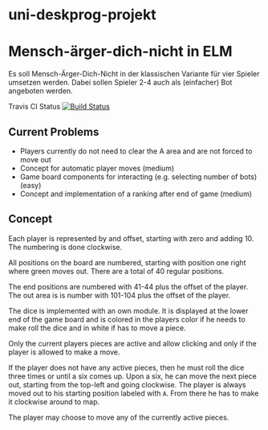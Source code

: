# uni-deskprog-projekt
Mensch-ärger-dich-nicht in ELM
==============================

Es soll Mensch-Ärger-Dich-Nicht in der klassischen Variante
für vier Spieler umsetzen werden. Dabei sollen Spieler 2-4 auch als
(einfacher) Bot angeboten werden.

Travis CI Status [![Build Status](https://travis-ci.org/pgampe/uni-deskprog-projekt.svg?branch=master)](https://travis-ci.org/pgampe/uni-deskprog-projekt)

Current Problems
----------------

 * Players currently do not need to clear the A area and are not forced to move out
 * Concept for automatic player moves (medium)
 * Game board components for interacting (e.g. selecting number of bots) (easy)
 * Concept and implementation of a ranking after end of game (medium)
 
 
Concept
-------

Each player is represented by and offset, starting with zero and adding 10.
The numbering is done clockwise.

All positions on the board are numbered, starting with position one right
where green moves out. There are a total of 40 regular positions.

The end positions are numbered with 41-44 plus the offset of the player.
The out area is is number with 101-104 plus the offset of the player.

The dice is implemented with an own module. It is displayed at the lower
end of the game board and is colored in the players color if he needs to
make roll the dice and in white if has to move a piece.

Only the current players pieces are active and allow clicking and only
if the player is allowed to make a move.

If the player does not have any active pieces, then he must roll the dice
three times or until a six comes up. Upon a six, he can move the next
piece out, starting from the top-left and going clockwise. The player is
always moved out to his starting position labeled with ``A``. From there
he has to make it clockwise around to map.

The player may choose to move any of the currently active pieces.

 
